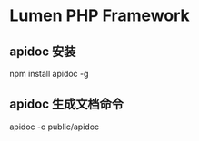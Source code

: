 # Lumen PHP Framework

## apidoc 安装

npm install apidoc -g

## apidoc 生成文档命令
 apidoc  -o public/apidoc